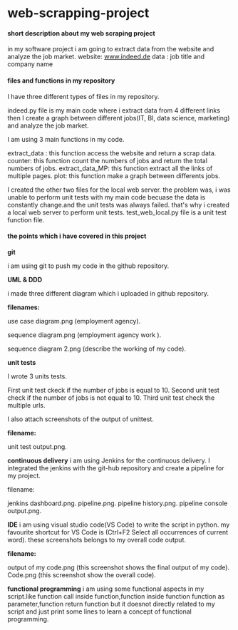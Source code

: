 # web-scrapping-project
#### short description about my web scraping project
in my software project i am going to extract data from the website and analyze the job market.
website: www.indeed.de
data : job title and company name

#### files and functions in my repository

I have three different types of files in my repository.

indeed.py file is my main code where i extract data from 4 different links then I create a graph between different jobs(IT, BI, data science, marketing) and analyze the job market.

I am using 3 main functions in my code.

extract_data : this function access the website and return a scrap data.
counter: this function count the numbers of jobs and return the total numbers of jobs.
extract_data_MP: this function extract all the links of multiple pages.
plot: this function make a graph between differents jobs.

I created the other two files for the local web server. the problem was, i was unable to perform unit tests with my main code becuase the data is constantly change.and the unit tests was always failed. that's why i created a local web server to perform unit tests.
test_web_local.py file is a unit test function file.

#### the points which i have covered in this project

**git**

i am using git to push my code in the github repository.

**UML & DDD**

i made three different diagram which i uploaded in github repository.

**filenames:** 

use case diagram.png (employment agency).

sequence diagram.png (employment agency work ).

sequence diagram 2.png (describe the working of my code).

**unit tests**

I wrote 3 units tests.

First unit test ckeck if the number of jobs is equal to 10.
Second unit test check if the number of jobs is not equal to 10.
Third unit test check the multiple urls.

I also attach screenshots of the output of unittest.

**filename:** 

unit test output.png.

**continuous delivery**
i am using Jenkins for the continuous delivery. I integrated the jenkins with the git-hub repository and create a pipeline for my project.

filename:

jenkins dashboard.png.
pipeline.png.
pipeline history.png.
pipeline console output.png.

**IDE**
i am using visual studio code(VS Code) to write the script in python. my favourite shortcut for VS Code is (Ctrl+F2 Select all occurrences of current word). these screenshots belongs to my overall code output.

**filename:**

output of my code.png (this screenshot shows the final output of my code).
Code.png (this screenshot show the overall code).


**functional programming**
i am using some functional aspects in my script.like function call inside function,function inside function function as parameter,function return function but it doesnot directly related to my script and just print some lines to learn a concept of functional programming.

